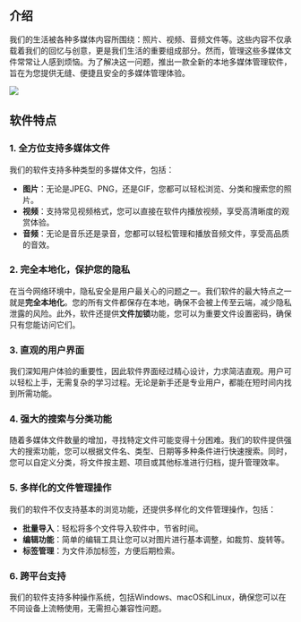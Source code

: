 ## 介绍

我们的生活被各种多媒体内容所围绕：照片、视频、音频文件等。这些内容不仅承载着我们的回忆与创意，更是我们生活的重要组成部分。然而，管理这些多媒体文件常常让人感到烦恼。为了解决这一问题，推出一款全新的本地多媒体管理软件，旨在为您提供无缝、便捷且安全的多媒体管理体验。

<img src="https://cdn.ipfsscan.io/weibo/large/005ZoLfCgy1htyokbyielj33ek25y4qt.jpg"/>

## 软件特点

### 1. 全方位支持多媒体文件

我们的软件支持多种类型的多媒体文件，包括：

- **图片**：无论是JPEG、PNG，还是GIF，您都可以轻松浏览、分类和搜索您的照片。
- **视频**：支持常见视频格式，您可以直接在软件内播放视频，享受高清晰度的观赏体验。
- **音频**：无论是音乐还是录音，您都可以轻松管理和播放音频文件，享受高品质的音效。

### 2. 完全本地化，保护您的隐私

在当今网络环境中，隐私安全是用户最关心的问题之一。我们软件的最大特点之一就是**完全本地化**。您的所有文件都保存在本地，确保不会被上传至云端，减少隐私泄露的风险。此外，软件还提供**文件加锁**功能，您可以为重要文件设置密码，确保只有您能访问它们。

### 3. 直观的用户界面

我们深知用户体验的重要性，因此软件界面经过精心设计，力求简洁直观。用户可以轻松上手，无需复杂的学习过程。无论是新手还是专业用户，都能在短时间内找到所需功能。

### 4. 强大的搜索与分类功能

随着多媒体文件数量的增加，寻找特定文件可能变得十分困难。我们的软件提供强大的搜索功能，您可以根据文件名、类型、日期等多种条件进行快速搜索。同时，您可以自定义分类，将文件按主题、项目或其他标准进行归档，提升管理效率。

### 5. 多样化的文件管理操作

我们的软件不仅支持基本的浏览功能，还提供多样化的文件管理操作，包括：

- **批量导入**：轻松将多个文件导入软件中，节省时间。
- **编辑功能**：简单的编辑工具让您可以对图片进行基本调整，如裁剪、旋转等。
- **标签管理**：为文件添加标签，方便后期检索。

### 6. 跨平台支持

我们的软件支持多种操作系统，包括Windows、macOS和Linux，确保您可以在不同设备上流畅使用，无需担心兼容性问题。
